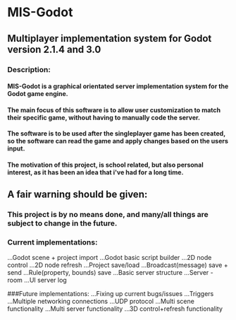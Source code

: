 # MIS-Godot
## Multiplayer implementation system for Godot version 2.1.4 and 3.0

### Description:

#### MIS-Godot is a graphical orientated server implementation system for the Godot game engine.
#### The main focus of this software is to allow user customization to match their specific game, without having to manually code the server. 
####
#### The software is to be used after the singleplayer game has been created, so the software can read the game and apply changes based on the users input. 
#### The motivation of this project, is school related, but also personal interest, as it has been an idea that i've had for a long time.  

## A fair warning should be given:
### This project is by no means done, and many/all things are subject to change in the future.


### Current implementations:
...Godot scene + project import
...Godot basic script builder
...2D node control
...2D node refresh
...Project save/load
...Broadcast(message) save + send
...Rule(property, bounds) save
...Basic server structure
...Server - room
...UI server log




###Future implementations:
...Fixing up current bugs/issues
...Triggers
...Multiple networking connections
...UDP protocol
...Multi scene functionality
...Multi server functionality
...3D control+refresh functionality

